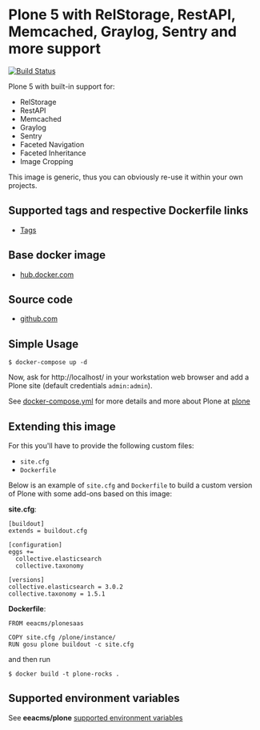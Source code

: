 # Plone 5 with RelStorage, RestAPI, Memcached, Graylog, Sentry and more support
[![Build Status](https://ci.eionet.europa.eu/buildStatus/icon?job=Eionet/eea.docker.plonesaas/master)](https://ci.eionet.europa.eu/blue/organizations/jenkins/Eionet%2Feea.docker.plonesaas/activity/)

Plone 5 with built-in support for:
* RelStorage
* RestAPI
* Memcached
* Graylog
* Sentry
* Faceted Navigation
* Faceted Inheritance
* Image Cropping

This image is generic, thus you can obviously re-use it within your own projects.

## Supported tags and respective Dockerfile links

  - [Tags](https://hub.docker.com/r/eeacms/plonesaas/tags/)

## Base docker image

 - [hub.docker.com](https://hub.docker.com/r/eeacms/plonesaas/)

## Source code

  - [github.com](http://github.com/eeacms/eea.docker.plonesaas)

## Simple Usage

    $ docker-compose up -d

Now, ask for http://localhost/ in your workstation web browser and add a Plone site (default credentials `admin:admin`).

See [docker-compose.yml](http://github.com/eeacms/eea.docker.plonesaas) for more details and more about Plone at [plone](https://hub.docker.com/_/plone)

## Extending this image

For this you'll have to provide the following custom files:

* `site.cfg`
* `Dockerfile`

Below is an example of `site.cfg` and `Dockerfile` to build a custom version of Plone with some add-ons based on this image:

**site.cfg**:

    [buildout]
    extends = buildout.cfg

    [configuration]
    eggs +=
      collective.elasticsearch
      collective.taxonomy

    [versions]
    collective.elasticsearch = 3.0.2
    collective.taxonomy = 1.5.1


**Dockerfile**:

    FROM eeacms/plonesaas

    COPY site.cfg /plone/instance/
    RUN gosu plone buildout -c site.cfg

and then run

    $ docker build -t plone-rocks .


## Supported environment variables

See **eeacms/plone** [supported environment variables](https://github.com/eea/eea.docker.plone#supported-environment-variables)

